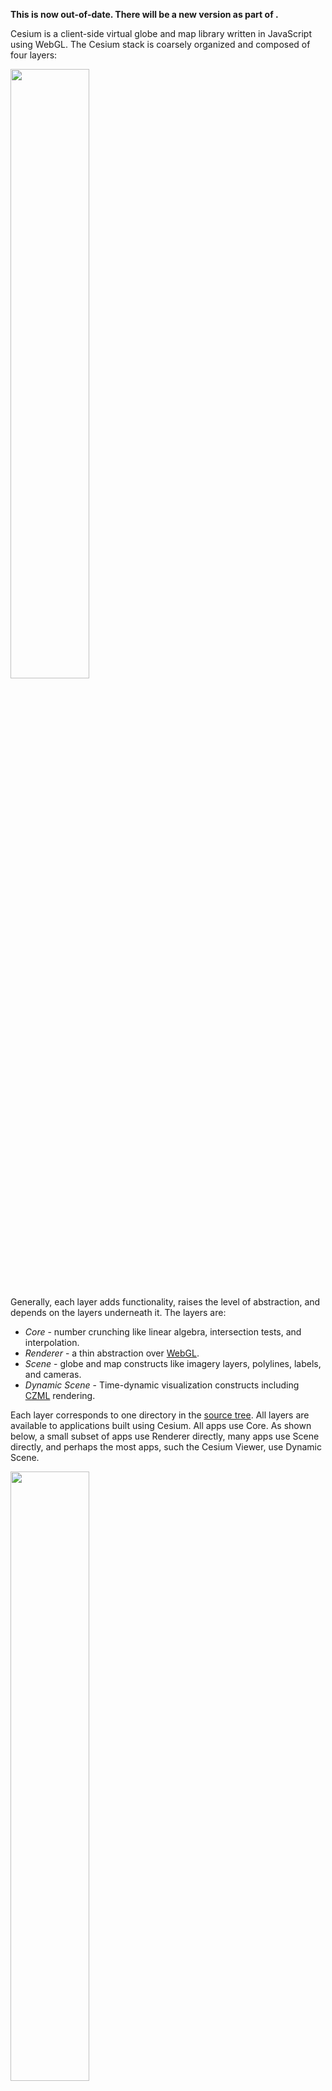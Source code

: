**This is now out-of-date.  There will be a new version as part of [](https://github.com/AnalyticalGraphicsInc/cesium/issues/1683).**

<!-- More links to specific parts of the reference documentation and Sandbox -->

Cesium is a client-side virtual globe and map library written in JavaScript using WebGL.  The Cesium stack is coarsely organized and composed of four layers:

<img src="architectureFigures/clientStack.png" width="50%" />

Generally, each layer adds functionality, raises the level of abstraction, and depends on the layers underneath it.  The layers are:
* _Core_ - number crunching like linear algebra, intersection tests, and interpolation.
* _Renderer_ - a thin abstraction over [WebGL](http://www.khronos.org/webgl/).
* _Scene_ - globe and map constructs like imagery layers, polylines, labels, and cameras.
* _Dynamic Scene_ - Time-dynamic visualization constructs including [CZML](CZML-Guide) rendering.

Each layer corresponds to one directory in the [source tree](https://github.com/AnalyticalGraphicsInc/cesium/tree/master/Source).  All layers are available to applications built using Cesium.  All apps use Core.  As shown below, a small subset of apps use Renderer directly, many apps use Scene directly, and perhaps the most apps, such the Cesium Viewer, use Dynamic Scene.

<img src="architectureFigures/invertedPyramid.png" width="50%" />

The following sections provide an overview of each layer.  For details on specific types, see the [reference documentation](http://cesiumjs.org/Documentation/).  For editable example code, see the [Sandbox](http://cesiumjs.org/Sandbox/Examples/Sandbox/).

<div id="core">
## Core

<img src="architectureFigures/core.png" width="30%" align="right" />

Core is the lowest layer in Cesium, and contains low-level, widely-used functions mostly related to math.  Examples include:
* Matrices, vectors, and quaternions.
* Transformations, such as cartographic to Cartesian.
* Map projections, such as Mercator and Equidistant Cylindrical.
* Sun position.
* Julian dates.
* Splines for interpolating position and orientation.
* Geometric routines like triangulation, subdivision surfaces, vertex cache optimization, and computing ellipse boundary points.

For example, the following code converts a cartographic point on the WGS84 ellipsoid at (0.0, 0.0), in radians, to Cartesian, that is, it converts from longitude/latitude to xyz:
```javascript
var ellipsoid = Ellipsoid.WGS84;
var p = ellipsoid.cartographicToCartesian(new Cartographic(0.0, 0.0));
```
The example below computes boundary points for an ellipse defined by a center point, two radii, and a bearing angle, on the WGS84 ellipsoid.
```javascript
var ellipsoid = Ellipsoid.WGS84;
var center = ellipsoid.cartographicToCartesian(new Cartographic(0.0, 0.0));
var bearing = CesiumMath.toRadians(60.0); // Cesium uses radians everywhere.
var positions = Shapes.computeEllipseBoundary(ellipsoid, center, 500000.0, 300000.0, bearing);
```

<div id="renderer">
## Renderer

<img src="architectureFigures/renderer.png" width="30%" align="right" />

Renderer is a thin abstraction over WebGL that provides most of the flexibility of directly using WebGL but requires much less code.  Renderer includes built-in GLSL uniforms and functions, and abstractions for shader programs; textures and cube maps; buffers and vertex arrays; render states; and framebuffers.

Most apps will not use Renderer directly; instead, they will use higher-level constructs in Scene or Dynamic Scene that are closer to their problem domain.  However, Renderer is fully exposed to apps, allowing them to include custom rendering code.

GLSL code has access to a ton of Cesium built-in uniforms and functions, for example:
```javascript
gl_Position = czm_modelViewProjection * position;
v_positionWC = (czm_model * position).xyz;
v_positionEC = (czm_modelView * position).xyz;
v_normalEC = czm_normal * normal;
// ...
czm_ray ray = czm_ray(vec3(0.0), normalize(v_positionEC));
czm_raySegment interval = czm_rayEllipsoidIntersectionInterval(ray, ellipsoid);
```
See the GLSL section in the [reference documentation](http://cesiumjs.org/Documentation/).

Given vertex and fragment shader source strings, shader programs can be created in a single line of code:
```javascript
var sp = context.getShaderCache().getShaderProgram(vs, fs);
```
Textures and cube maps have abstractions so we never have to worry about binding a texture.  Uniforms are also abstracted; mistakes like calling `getUniformLocation` on uniforms that were optimized out are not possible.
```javascript
this.bumpTexture = context.createTexture2D({
    source      : bumpImage,
    pixelFormat : PixelFormat.LUMINANCE
});
// ...
var that = this;
var uniforms = {
    u_bumpMap :  function() { return that.bumpTexture; },
    u_nightIntensity :  function() { return 0.8; }
};
```
Vertex arrays simplify organizing vertex attributes.
```javascript
// BoxTessellator is in Core
var mesh = BoxTessellator.compute({
    dimensions :  new Cartesian3(1.0, 2.0, 3.0)
}));
var va = context.createVertexArrayFromMesh({
    mesh : mesh,
    bufferUsage : BufferUsage.STATIC_DRAW,
    vertexLayout : VertexLayout.INTERLEAVED
});
```
Render states define the fixed-function state of the graphics pipeline for a draw call.  We never worry about global state.

<img src="architectureFigures/drawCall.png" width="50%" align="right" />

```javascript
var rs = context.createRenderState({
    depthTest : {
        enabled : true
    },
    cull : {
        enabled : true,
        face    : CullFace.BACK
    },
    blending : BlendingState.ALPHA_BLEND
});

context.draw({
    primitiveType : PrimitiveType.TRIANGLES,
    shaderProgram : sp,
    uniformMap : uniforms,
    vertexArray : va,
    renderState : rs
});
```

<div id="scene">
## Scene

<img src="architectureFigures/scene.png" width="30%" align="right" />

Scene builds on Core and Renderer to provide relativity high-level map and globe constructs, including:
* 3D globe, 2D map, and 2.5D columbus view all with one API.
* Streaming high-resolution imagery from multiple sources, including Bing Maps, Esri ArcGIS MapServer, OpenStreetMap, and Web Map Service (WMS).
* Polylines, polygons, billboards, labels, ellipsoids, and sensors.
* Materials that describe appearance.
* Cameras that control the view and respond to input.
* Animations that change properties over time.

<p align="center">
<img src="architectureFigures/sceneOverview.png" />
</p>

Scene represents all the graphical objects and state for canvas; there is a one-to-one relationship between a scene and a canvas:
```javascript
var scene = new Scene(document.getElementById("canvas"));
```
A scene can be 3D, 2D, or columbus view.  A scene can morph between these views with one line of code.

Primitives are objects added to the scene that are drawn.  Their implementation uses Renderer to make WebGL calls.  `Scene.render` has three major steps:
* Initialization: Sets the state of the current frame.
* Update: Primitives sync their state with Renderer resources such as vertex buffer and textures.
* Render: Issue draw calls for each primitive.

```javascript
(function tick() {
    scene.initializeFrame();
    // Insert app-specific animation code here.
    scene.render();
    requestAnimationFrame(tick);
}());
```
The `CentralBody` primitive represents the globe (in a future Cesium version, any central body such as the Moon and Mars will be supported).  High-resolution imagery from various servers is added using tile imagery providers.
```javascript
var layers = centralBody.getImageryLayers();
var newLayer = layers.addImageryProvider(new OpenStreetMapImageryProvider({
    url : 'http://otile1.mqcdn.com/tiles/1.0.0/osm/',
    proxy : new DefaultProxy('/proxy/')
});
newLayer.alpha = 0.5;
```
Materials represent the appearance of an object.  Currently, they can be applied to polygons and sensors.  Loosely speaking, materials are implemented as a GLSL shader function and a set of uniforms.
```javascript
polygon.material = Material.fromType(scene.getContext(), 'Stripe');
```
There are many built-in materials, and new ones can be scripted using [[Fabric]], a JSON schema, and GLSL.

Camera represents the view into the virtual world.  Ultimately, it creates a view matrix that transforms from world to eye coordinates.  Camera can be manipulated directly, but is most often updated via the `CameraController` for common tasks. The camera is modified automatically based on mouse or touch input by the scene's `ScreenSpaceCameraController`.

<div id="dynamicscene">
## Dynamic Scene

<img src="architectureFigures/dynamicScene.png" width="30%" align="right" />

Dynamic Scene builds on top of the previous three layers to enable data-driven visualization, primarily via the processing of CZML, a new JSON based schema for describing a time-dynamic graphical scene.

Rather than manually update primitives every frame, Dynamic Scene allows us to load or stream our data into a collection of high-level `DynamicObject`s, which are then rendered using Visualizers.  A single update call is all that's required to update the entire scene to a new time.

The code below is all that's needed to load and visualize any non-streaming CZML document into any Cesium based application.

```javascript
//Create a scene
var scene = new Scene(document.getElementById("canvas"));
//Create a DynamicObjectCollection to contain the objects from CZML
var dynamicObjectCollection = new DynamicObjectCollection();
//Create the standard CZML visualizer collection
var visualizers = VisualizerCollection.createCzmlStandardCollection(scene, dynamicObjectCollection);
//Create a Clock object to drive time.
var clock = new Clock();
//Download and parse a CZML file asynchronously
var czmlUrl = 'http://cesiumjs.org/someFile.czml';
getJson(czmlUrl).then(function(czml) {
    //Process the CZML, which populates the collection with DynamicObjects
    processCzml(czml, dynamicObjectCollection, czmlUrl);
    //Figure out the time span of the data
    var availability = dynamicObjectCollection.computeAvailability();
    clock.startTime = availability.start;
    clock.stopTime = availability.stop;
});
```
After the initial set-up, we call `update` in our `requestAnimationFrame` callback.

```javascript
var currentTime = clock.tick();
visualizers.update(currentTime);
```

While the above example is only nine lines of code ignoring comments, there's obviously a lot of work being done under-the-hood to parse and visualize the data.  There's also plenty of room for extending and customizing behavior for each use case.  The primary concept not seen in the above code is `DynamicObject`, which are created by the call to `processCzml` and populate the `dynamicObjectCollection`.  These object in turn, contain instances of `DynamicProperty`, which map to a CZML standard object and in most cases have a direct analogue to a Cesium primitive, e.g., `Billboard`.  For example, the code below gets all of the objects in the collection, sees if they have a `DynamicBillboard` instance with a `DynamicProperty` indicating scale, and retrieves the scale value for the current time.

```javascript
var dynamicObjects = dynamicObjectCollection.getObjects();
for (var i = 0, len = dynamicObjects.length; i < len; i++) {
    var dynamicBillboard = dynamicObject[i].billboard;
    if (typeof dynamicBillboard !== 'undefined') {
        var scale = dynamicBillboard.scale;
        if (typeof scale !=== 'undefined') {
            var currentScale = scale.getValue(currentTime);
        }
    }
}
```
Even though the above code isn't very useful on it's own, it's easy to see how an object could be written which maintains a `BillboardCollection` primitive that mirrors the data in the `dynamicObjectCollection` at a given time; in fact this is exactly what `DynamicBillboardVisualizer` does and it is a member of the standard `VisualizerCollection` created by the method of a similar name in the first example.

A full overview of CZML, including its structure and schema, as well as an in-depth overview of the Cesium client-side implementation, can be found in the [[CZML Guide]].